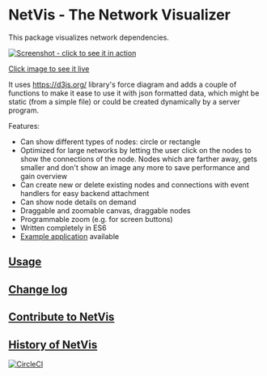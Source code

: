 # NetVis - The Network Visualizer

This package visualizes network dependencies.

[![Screenshot - click to see it in action](https://jschirrmacher.github.io/netvis-server/public/netvis.png)](https://jschirrmacher.github.io/netvis-server/public/)

[Click image to see it live](https://jschirrmacher.github.io/netvis-server/public/)

It uses https://d3js.org/ library's force diagram and adds a couple of
functions to make it ease to use it with json formatted data, which might be
static (from a simple file) or could be created dynamically by a server program.

Features:

- Can show different types of nodes: circle or rectangle
- Optimized for large networks by letting the user click on the nodes
  to show the connections of the node. Nodes which are farther away,
  gets smaller and don't show an image any more to save performance and
  gain overview
- Can create new or delete existing nodes and connections with event
  handlers for easy backend attachment
- Can show node details on demand
- Draggable and zoomable canvas, draggable nodes
- Programmable zoom (e.g. for screen buttons)
- Written completely in ES6
- [Example application](https://jschirrmacher.github.io/netvis-server/) available

## [Usage](https://github.com/jschirrmacher/netvis/wiki/Usage)

## [Change log](https://github.com/jschirrmacher/netvis/wiki/ChangeLog)

## [Contribute to NetVis](https://github.com/jschirrmacher/netvis/wiki/Contribute)

## [History of NetVis](https://github.com/jschirrmacher/netvis/wiki/History)

[![CircleCI](https://circleci.com/gh/jschirrmacher/netvis.svg?style=svg)](https://circleci.com/gh/jschirrmacher/netvis)
